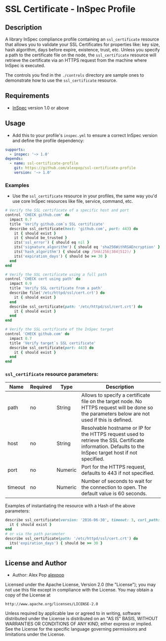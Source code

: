 # SSL Certificate - InSpec Profile

## Description

A library InSpec compliance profile containing an `ssl_certificate` resource that allows you to validate your SSL Certificates for properties like: key size, hash algorithm, days before expire, existence, trust, etc. Unless you specify a path to the certificate file on the node, the `ssl_certificate` resource will retrieve the certificate via an HTTPS request from the machine where InSpec is executed.

The controls you find in the `./controls` directory are sample ones to demonstrate how to use the `ssl_certificate` resource.

## Requirements

* [InSpec](https://github.com/chef/inspec) version 1.0 or above

## Usage

- Add this to your profile's `inspec.yml` to ensure a correct InSpec version and define the profile dependency:

```yaml
supports:
  - inspec: '~> 1.0'
depends:
  - name: ssl-certificate-profile
    git: https://github.com/alexpop/ssl-certificate-profile
    version: '~> 1.0'
```

### Examples

- Use the `ssl_certificate` resource in your profiles, the same way you'd use core InSpec resources like file, service, command, etc.

```ruby
# Verify the SSL certificate of a specific host and port
control 'CHECK github.com' do
  impact 0.7
  title 'Verify github.com`s SSL certificate'
  describe ssl_certificate(host: 'github.com', port: 443) do
    it { should exist }
    it { should be_trusted }
    its('ssl_error') { should eq nil }
    its('signature_algorithm') { should eq 'sha256WithRSAEncryption' }
    its('hash_algorithm') { should cmp /SHA(256|384|512)/ }
    its('expiration_days') { should be >= 30 }
  end
end

# Verify the SSL certificate using a full path
control 'CHECK cert using path' do
  impact 0.9
  title 'Verify SSL certificate from a path'
  describe file('/etc/httpd/ssl/cert.crt') do
    it { should exist }
  end
  describe ssl_certificate(path: '/etc/httpd/ssl/cert.crt') do
    it { should exist }
  end
end

# Verify the SSL certificate of the InSpec target
control 'CHECK github.com' do
  impact 0.7
  title 'Verify target`s SSL certificate'
  describe ssl_certificate(port: 443) do
    it { should exist }
  end
end
```


### `ssl_certificate` resource parameters:

Name | Required | Type | Description
--- | --- | --- | ---
path | no | String | Allows to specify a certificate file on the target node. No HTTPS request will be done so the parameters below are not used if this is defined.
host | no | String | Resolvable hostname or IP for the HTTPS request used to retrieve the SSL Certificate information. Defaults to the InSpec target host if not specified.
port | no | Numeric | Port for the HTTPS request, defaults to 443 if not specified.
timeout | no | Numeric | Number of seconds to wait for the connection to open. The default value is 60 seconds.

Examples of instantiating the resource with a Hash of the above parameters:

```ruby
describe ssl_certificate(version: '2016-06-30', timeout: 3, curl_path: '/usr/bin/curl') do
  it { should exist }
end
# or via the path parameter
describe ssl_certificate(path: '/etc/httpd/ssl/cert.crt') do
  its('expiration_days') { should be >= 30 }
end
```

## License and Author

* Author: Alex Pop [alexpop](https://github.com/alexpop)

Licensed under the Apache License, Version 2.0 (the "License");
you may not use this file except in compliance with the License.
You may obtain a copy of the License at

    http://www.apache.org/licenses/LICENSE-2.0

Unless required by applicable law or agreed to in writing, software
distributed under the License is distributed on an "AS IS" BASIS,
WITHOUT WARRANTIES OR CONDITIONS OF ANY KIND, either express or implied.
See the License for the specific language governing permissions and
limitations under the License.
